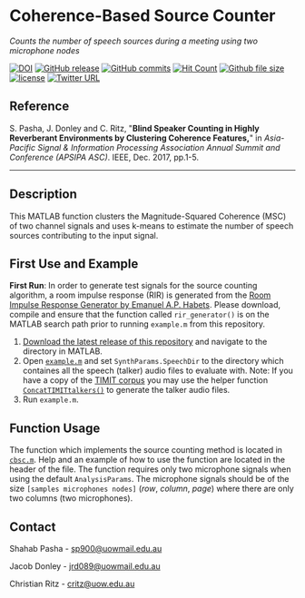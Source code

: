 # Coherence-Based Source Counter
*Counts the number of speech sources during a meeting using two microphone nodes*

[![DOI](https://img.shields.io/badge/DOI-10.5281/zenodo.879279-blue.svg?style=flat-square)](https://doi.org/10.5281/zenodo.879279)
[![GitHub release](https://img.shields.io/github/release/JacobD10/CoherenceBasedSourceCounter/all.svg?style=flat-square)](https://github.com/JacobD10/CoherenceBasedSourceCounter/releases)
[![GitHub commits](https://img.shields.io/github/commits-since/JacobD10/CoherenceBasedSourceCounter/1.0.0.svg?style=flat-square)](https://github.com/JacobD10/CoherenceBasedSourceCounter/commits/master)
[![Hit Count](https://hitt.herokuapp.com/JacobD10/CoherenceBasedSourceCounter.svg?style=flat-square)](https://github.com/JacobD10/CoherenceBasedSourceCounter)
[![Github file size](https://reposs.herokuapp.com/?path=JacobD10/CoherenceBasedSourceCounter&style=flat-square)](https://github.com/JacobD10/CoherenceBasedSourceCounter/archive/master.zip)
[![license](https://img.shields.io/github/license/JacobD10/CoherenceBasedSourceCounter.svg?style=flat-square)](https://github.com/JacobD10/CoherenceBasedSourceCounter/blob/master/LICENSE)
[![Twitter URL](https://img.shields.io/twitter/url/http/shields.io.svg?style=social)](https://twitter.com/intent/tweet?url=https%3A%2F%2Fgithub.com%2FJacobD10%2FCoherenceBasedSourceCounter&via=_JacobDonley&text=Check%20out%20the%20Two-Microphone%20Source%20Counter%20for%20%23MATLAB%21&hashtags=software%20%23code%20%23audio)

## **Reference**
S. Pasha, J. Donley and C. Ritz, "**Blind Speaker Counting in Highly Reverberant Environments by Clustering Coherence Features,**" in *Asia-Pacific Signal & Information Processing Association Annual Summit and Conference (APSIPA ASC)*.  IEEE, Dec. 2017, pp.1-5.

---

## Description
This MATLAB function clusters the Magnitude-Squared Coherence (MSC) of two channel signals and uses k-means to estimate the number of speech sources contributing to the input signal.

## First Use and Example
**First Run**: In order to generate test signals for the source counting algorithm, a room impulse response (RIR) is generated from the [Room Impulse Response Generator by Emanuel A.P. Habets](https://www.audiolabs-erlangen.de/fau/professor/habets/software/rir-generator). Please download, compile and ensure that the function called `rir_generator()` is on the MATLAB search path prior to running `example.m` from this repository.

1. [Download the latest release of this repository](https://github.com/JacobD10/CoherenceBasedSourceCounter/releases) and navigate to the directory in MATLAB.
2. Open [`example.m`](https://github.com/JacobD10/CoherenceBasedSourceCounter/blob/master/example.m) and set `SynthParams.SpeechDir` to the directory which containes all the speech (talker) audio files to evaluate with.
Note: If you have a copy of the [TIMIT corpus](https://catalog.ldc.upenn.edu/ldc93s1) you may use the helper function [`ConcatTIMITtalkers()`](https://github.com/JacobD10/CoherenceBasedSourceCounter/blob/master/ConcatTIMITtalkers.m) to generate the talker audio files.
3. Run `example.m`.

## Function Usage
The function which implements the source counting method is located in [`cbsc.m`](https://github.com/JacobD10/CoherenceBasedSourceCounter/blob/master/cbsc.m). Help and an example of how to use the function are located in the header of the file. The function requires only two microphone signals when using the default `AnalysisParams`. The microphone signals should be of the size `[samples microphones nodes]` (_row_, _column_, _page_) where there are only two columns (two microphones).

## Contact 
Shahab Pasha - sp900@uowmail.edu.au

Jacob Donley - jrd089@uowmail.edu.au

Christian Ritz - critz@uow.edu.au

